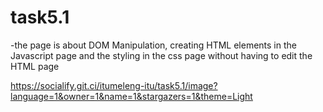 ﻿# task5.1

-the page is about DOM Manipulation, creating HTML elements in the Javascript page and the styling in the css page without having to edit the HTML page


https://socialify.git.ci/itumeleng-itu/task5.1/image?language=1&owner=1&name=1&stargazers=1&theme=Light

